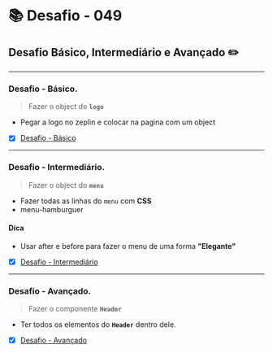 # :books: Desafio - 049

## Desafio Básico, Intermediário e Avançado :pencil2:

---

### Desafio - Básico.

> Fazer o object do **`logo`**

- Pegar a logo no zeplin e colocar na pagina com um object

- [x] [Desafio - Básico](https://github.com/milafrn/jogo-da-velha/commit/092870b21e1ac0ba91d90e16b7552c7b98c64ba3)

---

### Desafio - Intermediário.

> Fazer o object do **`menu`**

- Fazer todas as linhas do `menu` com **CSS**
- menu-hamburguer

#### Dica
- Usar after e before para fazer o menu de uma forma **"Elegante"**

- [x] [Desafio - Intermediário](https://github.com/milafrn/jogo-da-velha/commit/9c6cc1aa7b77d1b48b0ef706975d307390ed5c9c)

---

### Desafio - Avançado.

> Fazer o componente **`Header`**

- Ter todos os elementos do **`Header`** dentro dele.

- [x] [Desafio - Avançado](https://github.com/milafrn/jogo-da-velha/commit/0d1e90cb811e8f4567ded7c688286209f1f57c13)
